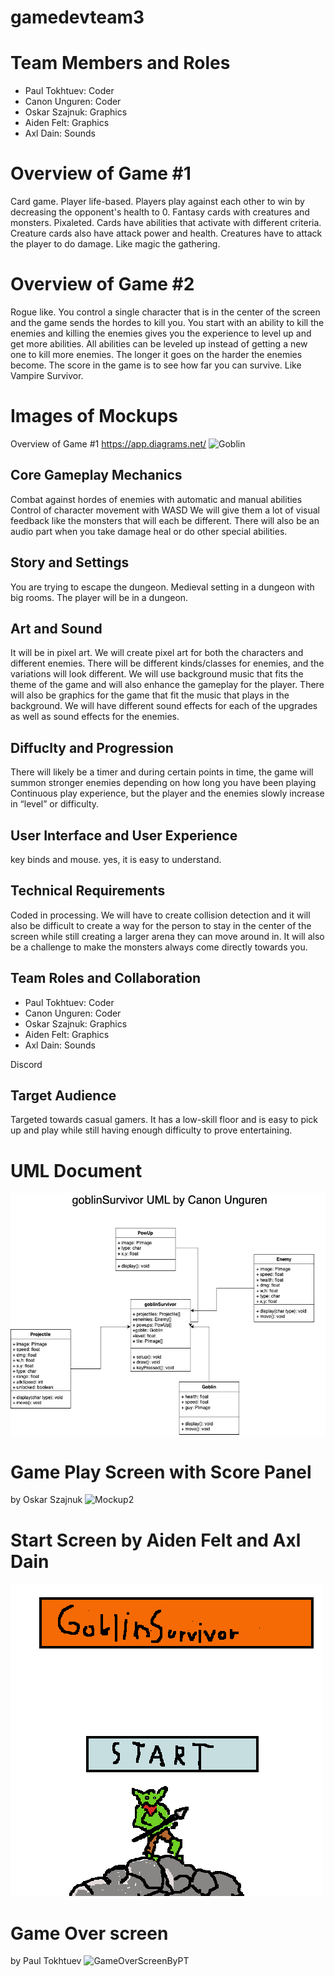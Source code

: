 # gamedevteam3

# Team Members and Roles
* Paul Tokhtuev: Coder
* Canon Unguren: Coder
* Oskar Szajnuk: Graphics
* Aiden Felt: Graphics
* Axl Dain: Sounds
# Overview of Game #1
Card game. Player life-based. Players play against each other to win by decreasing the opponent's health to 0. Fantasy cards with creatures and monsters. Pixaleted. Cards have abilities that activate with different criteria. Creature cards also have attack power and health. Creatures have to attack the player to do damage. Like magic the gathering.
# Overview of Game #2
Rogue like. You control a single character that is in the center of the screen and the game sends the hordes to kill you. You start with an ability to kill the enemies and killing the enemies gives you the experience to level up and get more abilities. All abilities can be leveled up instead of getting a new one to kill more enemies. The longer it goes on the harder the enemies become. The score in the game is to see how far you can survive. Like Vampire Survivor.
# Images of Mockups 
Overview of Game #1
https://app.diagrams.net/
![Goblin](https://github.com/user-attachments/assets/54697b71-e64c-49f5-a00f-c641845eb29f)

## Core Gameplay Mechanics
Combat against hordes of enemies with automatic and manual abilities
Control of character movement with WASD
We will give them a lot of visual feedback like the monsters that will each be different. There will also be an audio part when you take damage heal or do other special abilities.
## Story and Settings
You are trying to escape the dungeon.
Medieval setting in a dungeon with big rooms.
The player will be in a dungeon.
## Art and Sound
It will be in pixel art.
We will create pixel art for both the characters and different enemies. There will be different kinds/classes for enemies, and the variations will look different.
We will use background music that fits the theme of the game and will also enhance the gameplay for the player. There will also be graphics for the game that fit the music that plays in the background. We will have different sound effects for each of the upgrades as well as sound effects for the enemies.

## Diffuclty and Progression
There will likely be a timer and during certain points in time, the game will summon stronger enemies depending on how long you have been playing
Continuous play experience, but the player and the enemies slowly increase in “level” or difficulty.
## User Interface and User Experience
key binds and mouse.
yes, it is easy to understand.
## Technical Requirements
Coded in processing.
We will have to create collision detection and it will also be difficult to create a way for the person to stay in the center of the screen while still creating a larger arena they can move around in. It will also be a challenge to make the monsters always come directly towards you. 
## Team Roles and Collaboration
* Paul Tokhtuev: Coder
* Canon Unguren: Coder
* Oskar Szajnuk: Graphics
* Aiden Felt: Graphics
* Axl Dain: Sounds

Discord
## Target Audience
Targeted towards casual gamers.
It has a low-skill floor and is easy to pick up and play while still having enough difficulty to prove entertaining. 
# UML Document
![UML Document](https://github.com/Masterpaul562/gamedevteam3/blob/main/images/GoblinSurvivorUMLCanonUnguren.jpg?raw=true)
# Game Play Screen with Score Panel
by Oskar Szajnuk
![Mockup2](https://github.com/user-attachments/assets/684b89bd-644b-40bc-89da-e93d44135460)
# Start Screen by Aiden Felt and Axl Dain
![UML Document](https://github.com/Masterpaul562/gamedevteam3/blob/main/images/GoblinStart.png?raw=true)
# Game Over screen
by Paul Tokhtuev
![GameOverScreenByPT](https://github.com/user-attachments/assets/d75e5168-9976-40d0-8ca0-0818cfc11036)



